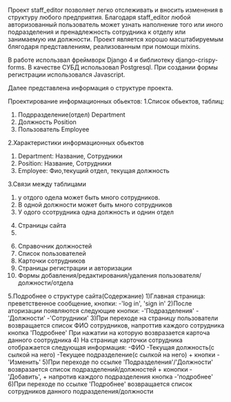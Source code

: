 
Проект staff_editor позволяет легко отслеживать и вносить изменения в структуру любого предприятия. 
Благодаря staff_editor любой авторизованный пользователь может узнать наполнение того или иного подразделения и пренадлежность сотрудника к отделу или занимаемую им должности. 
Проект является хорошо масштабируемым блягодаря представлениям, реализованным при помощи mixins.

В работе использвал фреймворк Django 4 и библиотеку django-crispy-forms.
В качестве СУБД использовал Postgresql.
При создании формы регистрации использовался Javascript.

Далее представлена информация о структуре проекта.

Проектирование информационных обьектов:
1.Список обьектов, таблиц:

1) Подрразделение(отдел) Department
2) Должность Position
3) Пользователь Employee

2.Характеристики информационных обьектов

1) Department: Название, Сотрудники
2) Position: Название, Сотрудники
3) Employee: Фио,текущий отдел, текущая должность

3.Связи между таблицами 

1) у отдого одела может быть много сотрудников. 
2) В одной должности может быть много сотрудников
3) У одого ссотрудника одна должность и однин отдел

4. Страницы сайта
5. 
6) Справочник должностей 
7) Список пользователей 
8) Карточки сотрудников
9) Страницы регистрации и авторизации
10) Формы добавления/редактирования/удаления пользователя/должности/отдела

5.Подробнее о структуре сайта(Содержание)
1)Главная страница: преветственное сообщение, кнопки: -'log in', 'sign in'
2)После аторизации появляются следующие кнопки: -'Подразделения' -'Должности' -'Сотрудники'
3)При переходе на страницу пользователи возвращается список ФИО сотрудников, напроттив каждого сотрудника кнопка 'Подробнее'
При нажатии на которую возвразается карточа данного соотрудника
4) На странице карточки сотрудника отображается следующая информация:
-ФИО -Текущая должность(с сылкой на него) -Текущее подразделение(с сылкой на него) + кнопки -'Изменить' 
5)При переходе по ссылке 'Подразделения'/'Должности' возвразается список подразделений/должностей + конопки -'Добавить', + напротив каждого подразделения кнопка -'подробнее'
6)При переходе по ссылке 'Подробнее' возвращается список сотрудников данного подразделения/должности

